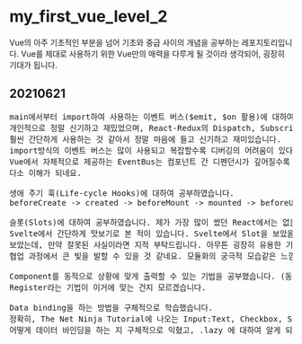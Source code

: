 # my_first_vue_level_2

Vue의 아주 기초적인 부분을 넘어 기초와 중급 사이의 개념을 공부하는 레포지토리입니다.
Vue를 제대로 사용하기 위한 Vue만의 매력을 다루게 될 것이라 생각되어, 굉장히 기대가 됩니다.

## 20210621
<pre>
main에서부터 import하여 사용하는 이벤트 버스($emit, $on 활용)에 대하여 공부했습니다.
개인적으로 정말 신기하고 재밌었으며, React-Redux의 Dispatch, Subscribe와 비슷하면서도
훨씬 간단하게 사용하는 것 같아서 정말 마음에 들고 신기하고 재미있습니다.
import방식의 이벤트 버스는 많이 사용되고 복잡할수록 디버깅의 어려움이 있다고 하고,
Vue에서 자체적으로 제공하는 EventBus는 컴포넌트 간 디펜던시가 깊어질수록 비효율적이라고 하는데,
다소 이해가 되네요.

생애 주기 훅(Life-cycle Hooks)에 대하여 공부하였습니다.
beforeCreate -> created -> beforeMount -> mounted -> beforeUpdate -> updated -> destroyed

슬롯(Slots)에 대하여 공부하였습니다. 제가 가장 많이 썼던 React에서는 없는 개념인 것 같은 느낌이지만,
Svelte에서 간단하게 맛보기로 본 적이 있습니다. Svelte에서 Slot을 보았을 때도 Vue에서 출발한 개념이라고
보았는데, 만약 잘못된 사실이라면 지적 부탁드립니다. 아무튼 굉장히 유용한 기능인 것 같습니다. 특히
협업 과정에서 큰 빛을 발할 수 있을 것 같네요. 모듈화의 궁극적 모습같은 느낌인 것 같기도 하고요.

Component를 동적으로 상황에 맞게 출력할 수 있는 기법을 공부했습니다. (동적 컴포넌트)
Register라는 기법이 이거에 맞는 건지 모르겠습니다.

Data binding을 하는 방법을 구체적으로 학습했습니다.
정확히, The Net Ninja Tutorial에 나오는 Input:Text, Checkbox, Select 별로
어떻게 데이터 바인딩을 하는 지 구체적으로 익혔고, .lazy 에 대하여 알게 되었습니다.
</pre>